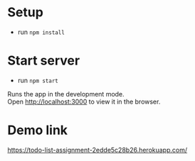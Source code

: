 # Setup
* run ```npm install```


# Start server
* run ```npm start```

Runs the app in the development mode.\
Open [http://localhost:3000](http://localhost:3000) to view it in the browser.



# Demo link
https://todo-list-assignment-2edde5c28b26.herokuapp.com/
